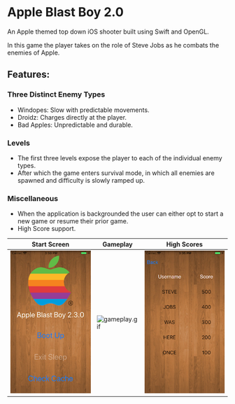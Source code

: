 # Apple Blast Boy 2.0

An Apple themed top down iOS shooter built using Swift and OpenGL. 

In this game the player takes on the role of Steve Jobs as he combats the enemies of Apple.

##  **Features:**
### **Three Distinct Enemy Types**
* Windopes: Slow with predictable movements.
* Droidz: Charges directly at the player.
* Bad Apples: Unpredictable and durable.

### **Levels**
* The first three levels expose the player to each of the individual enemy types. 
* After which the game enters survival mode, in which all enemies are spawned and difficulty is slowly ramped up.

### **Miscellaneous**
* When the application is backgrounded the user can either opt to start a new game or resume their prior game.
* High Score support.


| Start Screen | Gameplay | High Scores |
| ------------- | ------------- | ------------- |
![startscreen.png](https://github.com/zakpeters/AppleBlastBoy/blob/master/screenshots/startscreen.png?raw=true) | ![gameplay.gif](https://github.com/zakpeters/AppleBlastBoy/blob/master/screenshots/gameplay.gif?raw=true) | ![highscore.png](https://github.com/zakpeters/AppleBlastBoy/blob/master/screenshots/highscore.png?raw=true) 
